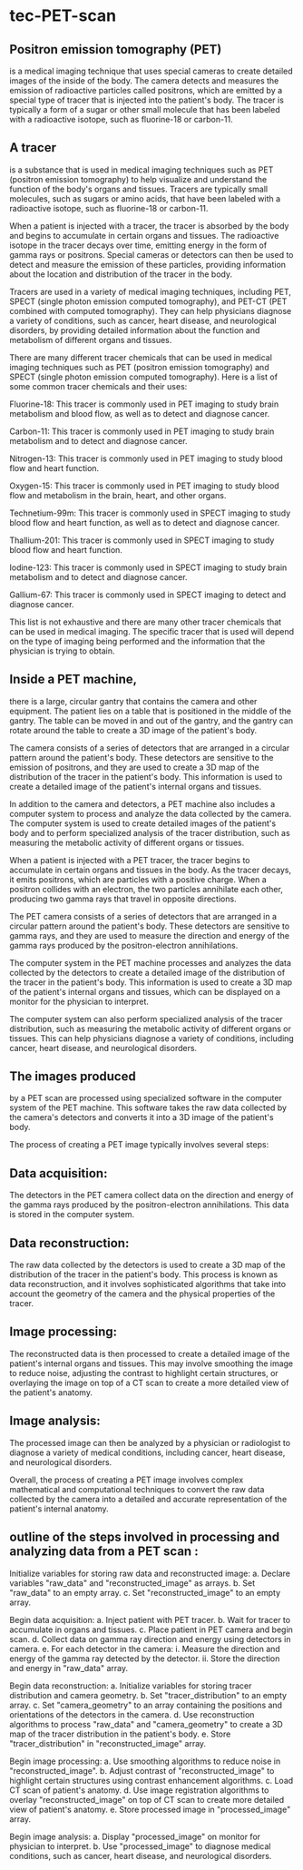 # tec-PET-scan

## Positron emission tomography (PET) 
is a medical imaging technique that uses special cameras to create detailed images of the inside of the body. The camera detects and measures the emission of radioactive particles called positrons, which are emitted by a special type of tracer that is injected into the patient's body. The tracer is typically a form of a sugar or other small molecule that has been labeled with a radioactive isotope, such as fluorine-18 or carbon-11.

## A tracer 
is a substance that is used in medical imaging techniques such as PET (positron emission tomography) to help visualize and understand the function of the body's organs and tissues. Tracers are typically small molecules, such as sugars or amino acids, that have been labeled with a radioactive isotope, such as fluorine-18 or carbon-11.

When a patient is injected with a tracer, the tracer is absorbed by the body and begins to accumulate in certain organs and tissues. The radioactive isotope in the tracer decays over time, emitting energy in the form of gamma rays or positrons. Special cameras or detectors can then be used to detect and measure the emission of these particles, providing information about the location and distribution of the tracer in the body.

Tracers are used in a variety of medical imaging techniques, including PET, SPECT (single photon emission computed tomography), and PET-CT (PET combined with computed tomography). They can help physicians diagnose a variety of conditions, such as cancer, heart disease, and neurological disorders, by providing detailed information about the function and metabolism of different organs and tissues.

There are many different tracer chemicals that can be used in medical imaging techniques such as PET (positron emission tomography) and SPECT (single photon emission computed tomography). Here is a list of some common tracer chemicals and their uses:

Fluorine-18: This tracer is commonly used in PET imaging to study brain metabolism and blood flow, as well as to detect and diagnose cancer.

Carbon-11: This tracer is commonly used in PET imaging to study brain metabolism and to detect and diagnose cancer.

Nitrogen-13: This tracer is commonly used in PET imaging to study blood flow and heart function.

Oxygen-15: This tracer is commonly used in PET imaging to study blood flow and metabolism in the brain, heart, and other organs.

Technetium-99m: This tracer is commonly used in SPECT imaging to study blood flow and heart function, as well as to detect and diagnose cancer.

Thallium-201: This tracer is commonly used in SPECT imaging to study blood flow and heart function.

Iodine-123: This tracer is commonly used in SPECT imaging to study brain metabolism and to detect and diagnose cancer.

Gallium-67: This tracer is commonly used in SPECT imaging to detect and diagnose cancer.

This list is not exhaustive and there are many other tracer chemicals that can be used in medical imaging. The specific tracer that is used will depend on the type of imaging being performed and the information that the physician is trying to obtain.


## Inside a PET machine, 
there is a large, circular gantry that contains the camera and other equipment. The patient lies on a table that is positioned in the middle of the gantry. The table can be moved in and out of the gantry, and the gantry can rotate around the table to create a 3D image of the patient's body.

The camera consists of a series of detectors that are arranged in a circular pattern around the patient's body. These detectors are sensitive to the emission of positrons, and they are used to create a 3D map of the distribution of the tracer in the patient's body. This information is used to create a detailed image of the patient's internal organs and tissues.

In addition to the camera and detectors, a PET machine also includes a computer system to process and analyze the data collected by the camera. The computer system is used to create detailed images of the patient's body and to perform specialized analysis of the tracer distribution, such as measuring the metabolic activity of different organs or tissues.

When a patient is injected with a PET tracer, the tracer begins to accumulate in certain organs and tissues in the body. As the tracer decays, it emits positrons, which are particles with a positive charge. When a positron collides with an electron, the two particles annihilate each other, producing two gamma rays that travel in opposite directions.

The PET camera consists of a series of detectors that are arranged in a circular pattern around the patient's body. These detectors are sensitive to gamma rays, and they are used to measure the direction and energy of the gamma rays produced by the positron-electron annihilations.

The computer system in the PET machine processes and analyzes the data collected by the detectors to create a detailed image of the distribution of the tracer in the patient's body. This information is used to create a 3D map of the patient's internal organs and tissues, which can be displayed on a monitor for the physician to interpret.

The computer system can also perform specialized analysis of the tracer distribution, such as measuring the metabolic activity of different organs or tissues. This can help physicians diagnose a variety of conditions, including cancer, heart disease, and neurological disorders.

## The images produced 
by a PET scan are processed using specialized software in the computer system of the PET machine. This software takes the raw data collected by the camera's detectors and converts it into a 3D image of the patient's body.

The process of creating a PET image typically involves several steps:

## Data acquisition: 
The detectors in the PET camera collect data on the direction and energy of the gamma rays produced by the positron-electron annihilations. This data is stored in the computer system.

## Data reconstruction: 
The raw data collected by the detectors is used to create a 3D map of the distribution of the tracer in the patient's body. This process is known as data reconstruction, and it involves sophisticated algorithms that take into account the geometry of the camera and the physical properties of the tracer.

## Image processing: 
The reconstructed data is then processed to create a detailed image of the patient's internal organs and tissues. This may involve smoothing the image to reduce noise, adjusting the contrast to highlight certain structures, or overlaying the image on top of a CT scan to create a more detailed view of the patient's anatomy.

## Image analysis: 
The processed image can then be analyzed by a physician or radiologist to diagnose a variety of medical conditions, including cancer, heart disease, and neurological disorders.

Overall, the process of creating a PET image involves complex mathematical and computational techniques to convert the raw data collected by the camera into a detailed and accurate representation of the patient's internal anatomy.


## outline of the steps involved in processing and analyzing data from a PET scan :

Initialize variables for storing raw data and reconstructed image:
a. Declare variables "raw_data" and "reconstructed_image" as arrays.
b. Set "raw_data" to an empty array.
c. Set "reconstructed_image" to an empty array.

Begin data acquisition:
a. Inject patient with PET tracer.
b. Wait for tracer to accumulate in organs and tissues.
c. Place patient in PET camera and begin scan.
d. Collect data on gamma ray direction and energy using detectors in camera.
e. For each detector in the camera:
i. Measure the direction and energy of the gamma ray detected by the detector.
ii. Store the direction and energy in "raw_data" array.

Begin data reconstruction:
a. Initialize variables for storing tracer distribution and camera geometry.
b. Set "tracer_distribution" to an empty array.
c. Set "camera_geometry" to an array containing the positions and orientations of the detectors in the camera.
d. Use reconstruction algorithms to process "raw_data" and "camera_geometry" to create a 3D map of the tracer distribution in the patient's body.
e. Store "tracer_distribution" in "reconstructed_image" array.

Begin image processing:
a. Use smoothing algorithms to reduce noise in "reconstructed_image".
b. Adjust contrast of "reconstructed_image" to highlight certain structures using contrast enhancement algorithms.
c. Load CT scan of patient's anatomy.
d. Use image registration algorithms to overlay "reconstructed_image" on top of CT scan to create more detailed view of patient's anatomy.
e. Store processed image in "processed_image" array.

Begin image analysis:
a. Display "processed_image" on monitor for physician to interpret.
b. Use "processed_image" to diagnose medical conditions, such as cancer, heart disease, and neurological disorders.

